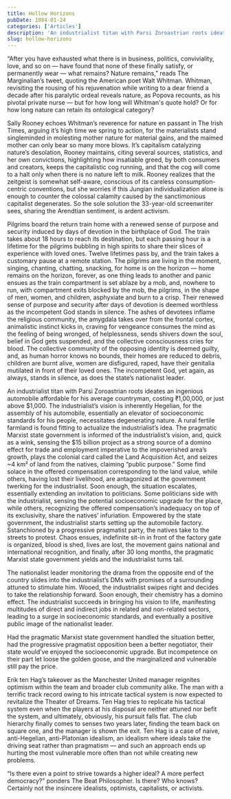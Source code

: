 ```yaml
---
title: Hollow Horizons
pubDate: 1984-01-24
categories: ['Articles']
description: 'An industrialist titan with Parsi Zoroastrian roots ideates an ingenious automobile affordable for his average countryman, costing ₹1,00,000, or just above $1,000. The industrialist’s vision is inherently Hegelian, for the assembly of his automobile, essentially an elevator of socioeconomic standards for his people, necessitates degenerating nature.'
slug: hollow-horizons
---
```


“After you have exhausted what there is in business, politics, conviviality, love, and so on — have found that none of these finally satisfy, or permanently wear — what remains? Nature remains,” reads The Marginalian’s tweet, quoting the American poet Walt Whitman. Whitman, revisiting the rousing of his rejuvenation while writing to a dear friend a decade after his paralytic ordeal reveals nature, as Popova recounts, as his pivotal private nurse — but for how long will Whitman's quote hold? Or for how long nature can retain its ontological category?

Sally Rooney echoes Whitman’s reverence for nature en passant in The Irish Times, arguing it’s high time we spring to action, for the materialists stand singleminded in molesting mother nature for material gains, and the maimed mother can only bear so many more blows. It’s capitalism catalyzing nature’s desolation, Rooney maintains, citing several sources, statistics, and her own convictions, highlighting how insatiable greed, by both consumers and creators, keeps the capitalistic cog running, and that the cog will come to a halt only when there is no nature left to milk. Rooney realizes that the zeitgeist is somewhat self-aware, conscious of its careless consumption-centric conventions, but she worries if this Jungian individualization alone is enough to counter the colossal calamity caused by the sanctimonious capitalist degenerates. So the sole solution the 33-year-old screenwriter sees, sharing the Arendtian sentiment, is ardent activism.

Pilgrims board the return train home with a renewed sense of purpose and security induced by days of devotion in the birthplace of God. The train takes about 18 hours to reach its destination, but each passing hour is a lifetime for the pilgrims bubbling in high spirits to share their slices of experience with loved ones. Twelve lifetimes pass by, and the train takes a customary pause at a remote station. The pilgrims are living in the moment, singing, chanting, chatting, snacking, for home is on the horizon — home remains on the horizon, forever, as one thing leads to another and panic ensues as the train compartment is set ablaze by a mob, and, nowhere to run, with compartment exits blocked by the mob, the pilgrims, in the shape of men, women, and children, asphyxiate and burn to a crisp. Their renewed sense of purpose and security after days of devotion is deemed worthless as the incompetent God stands in silence. The ashes of devotees inflame the religious community, the amygdala takes over from the frontal cortex, animalistic instinct kicks in, craving for vengeance consumes the mind as the feeling of being wronged, of helplessness, sends shivers down the soul, belief in God gets suspended, and the collective consciousness cries for blood. The collective community of the opposing identity is deemed guilty, and, as human horror knows no bounds, their homes are reduced to debris, children are burnt alive, women are disfigured, raped, have their genitalia mutilated in front of their loved ones. The incompetent God, yet again, as always, stands in silence, as does the state’s nationalist leader.

An industrialist titan with Parsi Zoroastrian roots ideates an ingenious automobile affordable for his average countryman, costing ₹1,00,000, or just above $1,000. The industrialist’s vision is inherently Hegelian, for the assembly of his automobile, essentially an elevator of socioeconomic standards for his people, necessitates degenerating nature. A rural fertile farmland is found fitting to actualize the industrialist’s idea. The pragmatic Marxist state government is informed of the industrialist’s vision, and, quick as a wink, sensing the $15 billion project as a strong source of a domino effect for trade and employment imperative to the impoverished area’s growth, plays the colonial card called the Land Acquisition Act, and seizes ~4 km² of land from the natives, claiming “public purpose.” Some find solace in the offered compensation corresponding to the land value, while others, having lost their livelihood, are antagonized at the government twerking for the industrialist. Soon enough, the situation escalates, essentially extending an invitation to politicians. Some politicians side with the industrialist, sensing the potential socioeconomic upgrade for the place, while others, recognizing the offered compensation’s inadequacy on top of its exclusivity, share the natives’ infuriation. Empowered by the state government, the industrialist starts setting up the automobile factory. Sstanchioned by a progressive pragmatist party, the natives take to the streets to protest. Chaos ensues, indefinite sit-in in front of the factory gate is organized, blood is shed, lives are lost, the movement gains national and international recognition, and finally, after 30 long months, the pragmatic Marxist state government yields and the industrialist turns tail.

The nationalist leader monitoring the drama from the opposite end of the country slides into the industrialist’s DMs with promises of a surrounding attuned to stimulate him. Wooed, the industrialist swipes right and decides to take the relationship forward. Soon enough, their chemistry has a domino effect. The industrialist succeeds in bringing his vision to life, manifesting multitudes of direct and indirect jobs in related and non-related sectors, leading to a surge in socioeconomic standards, and eventually a positive public image of the nationalist leader.

Had the pragmatic Marxist state government handled the situation better, had the progressive pragmatist opposition been a better negotiator, their state would’ve enjoyed the socioeconomic upgrade. But incompetence on their part let loose the golden goose, and the marginalized and vulnerable still pay the price.

Erik ten Hag’s takeover as the Manchester United manager reignites optimism within the team and broader club community alike. The man with a terrific track record owing to his intricate tactical system is now expected to revitalize the Theater of Dreams. Ten Hag tries to replicate his tactical system even when the players at his disposal are neither attuned nor befit the system, and ultimately, obviously, his pursuit falls flat. The club hierarchy finally comes to senses two years later, finding the team back on square one, and the manager is shown the exit. Ten Hag is a case of naive, anti-Hegelian, anti-Platonian idealism, an idealism where ideals take the driving seat rather than pragmatism — and such an approach ends up hurting the most vulnerable more often than not while creating new problems.

“Is there even a point to strive towards a higher ideal? A more perfect democracy?” ponders The Beat Philosopher. Is there? Who knows? Certainly not the insincere idealists, optimists, capitalists, or activists.

